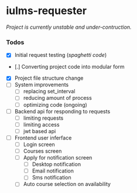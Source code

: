 # iulms-requester

_Project is currently unstable and under-contruction._

### Todos

-   [x] Initial request testing (_spaghetti code_)
-   [.] Converting project code into modular form
-   [x] Project file structure change
-   [ ] System improvements
    -   [ ] replacing set_interval
    -   [ ] reducing amount of process
    -   [ ] optimizing code (ongoing)
-   [ ] Backend api for responding to requests
    -   [ ] limiting requests
    -   [ ] limiting access
    -   [ ] jwt based api
-   [ ] Frontend user inferface
    -   [ ] Login screen
    -   [ ] Courses screen
    -   [ ] Apply for notification screen
        -   [ ] Desktop notification
        -   [ ] Email notification
        -   [ ] Sms notification
    -   [ ] Auto course selection on availability
